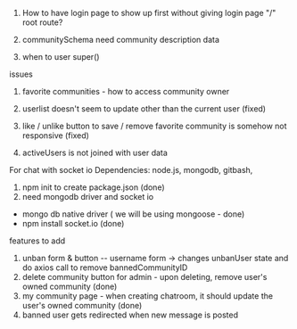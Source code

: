 1. How to have login page to show up first without giving login page "/" root route?

2. communitySchema need community description data

3. when to user super()

issues
1. favorite communities - how to access community owner
2. userlist doesn't seem to update other than the current user (fixed)
3. like / unlike button to save / remove favorite community is somehow not responsive (fixed)

4. activeUsers is not joined with user data



For chat with socket io
Dependencies: node.js, mongodb, gitbash, 

1. npm init to create package.json (done)
2. need mongodb driver and socket io
  - mongo db native driver ( we will be using mongoose - done)
  - npm install socket.io (done)

features to add
1. unban form & button -- username form -> changes unbanUser state and do axios call to remove bannedCommunityID
2. delete community button for admin - upon deleting, remove user's owned community (done)
3. my community page - when creating chatroom, it should update the user's owned community (done)
4. banned user gets redirected when new message is posted


